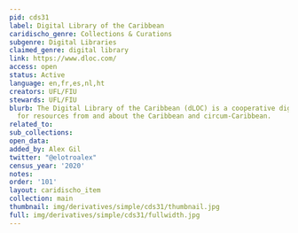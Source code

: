 ```yaml
---
pid: cds31
label: Digital Library of the Caribbean
caridischo_genre: Collections & Curations
subgenre: Digital Libraries
claimed_genre: digital library
link: https://www.dloc.com/
access: open
status: Active
language: en,fr,es,nl,ht
creators: UFL/FIU
stewards: UFL/FIU
blurb: The Digital Library of the Caribbean (dLOC) is a cooperative digital library
  for resources from and about the Caribbean and circum-Caribbean.
related_to:
sub_collections:
open_data:
added_by: Alex Gil
twitter: "@elotroalex"
census_year: '2020'
notes:
order: '101'
layout: caridischo_item
collection: main
thumbnail: img/derivatives/simple/cds31/thumbnail.jpg
full: img/derivatives/simple/cds31/fullwidth.jpg
---
```

